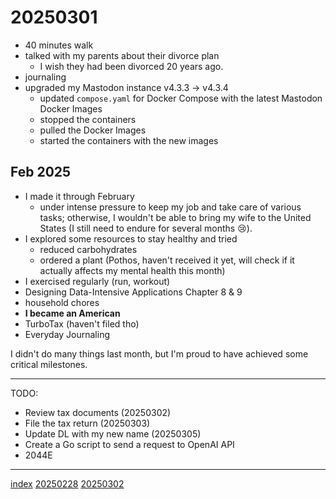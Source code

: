 <head><meta name="viewport" content="width=device-width, initial-scale=1.0, user-scalable=yes" /><meta charset="UTF-8"></head>

# 20250301

- 40 minutes walk
- talked with my parents about their divorce plan
	- I wish they had been divorced 20 years ago.
- journaling
- upgraded my Mastodon instance v4.3.3 -> v4.3.4
	- updated `compose.yaml` for Docker Compose with the latest Mastodon Docker Images
	- stopped the containers
	- pulled the Docker Images
	- started the containers with the new images

## Feb 2025

- I made it through February
	- under intense pressure to keep my job and take care of various tasks; otherwise, I wouldn't be able to bring my wife to the United States (I still need to endure for several months :cry:).
- I explored some resources to stay healthy and tried
	- reduced carbohydrates
	- ordered a plant (Pothos, haven't received it yet, will check if it actually affects my mental health this month)
- I exercised regularly (run, workout)
- Designing Data-Intensive Applications Chapter 8 & 9
- household chores
- **I became an American**
- TurboTax (haven't filed tho)
- Everyday Journaling

I didn't do many things last month, but I'm proud to have achieved some critical milestones.

---

TODO:

- Review tax documents (20250302)
- File the tax return (20250303)
- Update DL with my new name (20250305)
- Create a Go script to send a request to OpenAI API
- 2044E

---

[index](../../index.html)
[20250228](../02/20250228.html)
[20250302](20250302.html)
